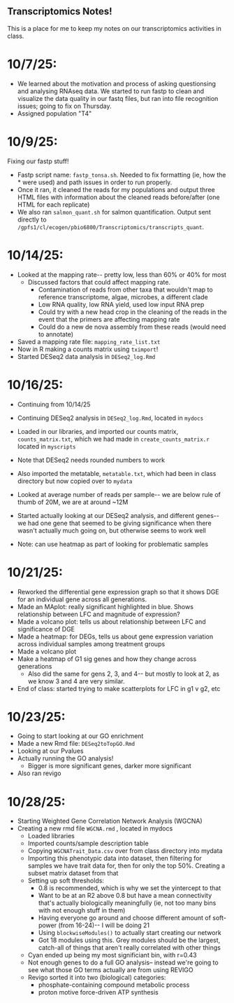 ## Transcriptomics Notes!

This is a place for me to keep my notes on our transcriptomics activities in class.

# 10/7/25:

-   We learned about the motivation and process of asking questionsing and analysing RNAseq data. We started to run fastp to clean and visualize the data quality in our fastq files, but ran into file recognition issues; going to fix on Thursday.
-   Assigned population "T4"

# 10/9/25:

Fixing our fastp stuff!

-   Fastp script name: `fastp_tonsa.sh`. Needed to fix formatting (ie, how the \* were used) and path issues in order to run properly.
-   Once it ran, it cleaned the reads for my populations and output three HTML files with information about the cleaned reads before/after (one HTML for each replicate)
-   We also ran `salmon_quant.sh` for salmon quantification. Output sent directly to `/gpfs1/cl/ecogen/pbio6800/Transcriptomics/transcripts_quant`.

# 10/14/25:

-   Looked at the mapping rate-- pretty low, less than 60% or 40% for most
    -   Discussed factors that could affect mapping rate.
        -   Contamination of reads from other taxa that wouldn't map to reference transcriptome, algae, microbes, a different clade
        -   Low RNA quality, low RNA yield, used low input RNA prep
        -   Could try with a new head crop in the cleaning of the reads in the event that the primers are affecting mapping rate
        -   Could do a new de nova assembly from these reads (would need to annotate)
-   Saved a mapping rate file: `mapping_rate_list.txt`
-   Now in R making a counts matrix using `tximport`!
-   Started DESeq2 data analysis in `DESeq2_log.Rmd`

# 10/16/25:

-   Continuing from 10/14/25

-   Continuing DESeq2 analysis in `DESeq2_log.Rmd`, located in `mydocs`

-   Loaded in our libraries, and imported our counts matrix, `counts_matrix.txt`, which we had made in `create_counts_matrix.r` located in `myscripts`

-   Note that DESeq2 needs rounded numbers to work

-   Also imported the metatable, `metatable.txt`, which had been in class directory but now copied over to `mydata`

-   Looked at average number of reads per sample-- we are below rule of thumb of 20M, we are at around \~12M

-   Started actually looking at our DESeq2 analysis, and different genes-- we had one gene that seemed to be giving significance when there wasn't actually much going on, but otherwise seems to work well

-   Note: can use heatmap as part of looking for problematic samples

# 10/21/25:

-   Reworked the differential gene expression graph so that it shows DGE for an individual gene across all generations.
-   Made an MAplot: really significant highlighted in blue. Shows relationship between LFC and magnitude of expression?
-   Made a volcano plot: tells us about relationship between LFC and significance of DGE
-   Made a heatmap: for DEGs, tells us about gene expression variation across individual samples among treatment groups
-   Made a volcano plot
-   Make a heatmap of G1 sig genes and how they change across generations
    -   Also did the same for gens 2, 3, and 4-- but mostly to look at 2, as we know 3 and 4 are very similar.
-   End of class: started trying to make scatterplots for LFC in g1 v g2, etc

# 10/23/25:

-   Going to start looking at our GO enrichment
-   Made a new Rmd file: `DESeq2toTopGO.Rmd`
-   Looking at our Pvalues
-   Actually running the GO analysis!
    -   Bigger is more significant genes, darker more significant
-   Also ran revigo

# 10/28/25:

-   Starting Weighted Gene Correlation Network Analysis (WGCNA)
-   Creating a new rmd file `WGCNA.rmd` , located in mydocs
    -   Loaded libraries
    -   Imported counts/sample description table
    -   Copying `WGCNATrait_Data.csv` over from class directory into mydata
    -   Importing this phenotypic data into dataset, then filtering for samples we have trait data for, then for only the top 50%. Creating a subset matrix dataset from that
    -   Setting up soft thresholds:
        -   0.8 is recommended, which is why we set the yintercept to that
        -   Want to be at an R2 above 0.8 but have a mean connectivity that's actually biologically meaningfully (ie, not too many bins with not enough stuff in them)
        -   Having everyone go around and choose different amount of soft-power (from 16-24)-- I will be doing 21
        -   Using `blockwiseModules()` to actually start creating our network
        -   Got 18 modules using this. Grey modules should be the largest, catch-all of things that aren't really correlated with other things
    -   Cyan ended up being my most significiant bin, with r=0.43
    -   Not enough genes to do a full GO analysis– instead we're going to see what those GO terms actually are from using REVIGO
    -   Revigo sorted it into two (biological) categories:
        -   phosphate-containing compound metabolic process
        -   proton motive force-driven ATP synthesis
